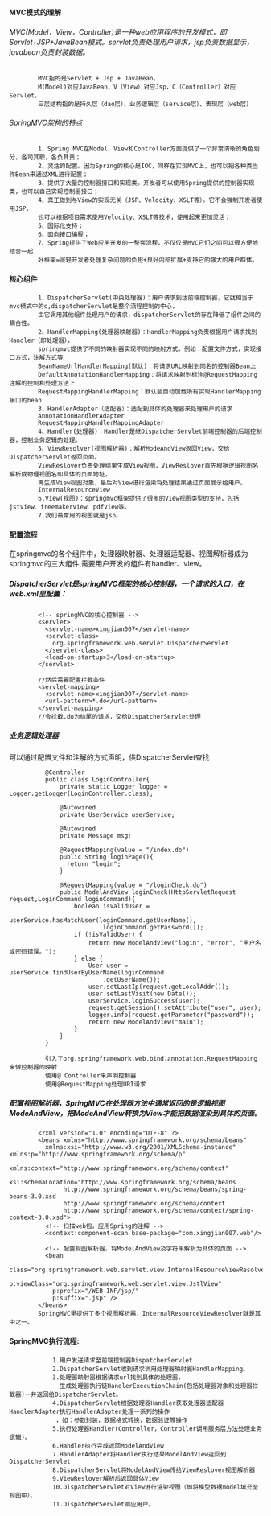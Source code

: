 #### MVC模式的理解
###### MVC(Model，View，Controller)是一种web应用程序的开发模式，即Servlet+JSP+JavaBean模式。servlet负责处理用户请求，jsp负责数据显示，javabean负责封装数据。
                        
            MVC指的是Servlet + Jsp + JavaBean。
            M(Model)对应JavaBean，V（View）对应Jsp，C（Controller）对应Servlet。
            三层结构指的是持久层（dao层）、业务逻辑层（service层）、表现层（web层）
###### SpringMVC架构的特点
                        
            1、Spring MVC在Model、View和Controller方面提供了一个非常清晰的角色划分，各司其职，各负其责；
            2、灵活的配置。因为Spring的核心是IOC，同样在实现MVC上，也可以把各种类当作Bean来通过XML进行配置；
            3、提供了大量的控制器接口和实现类。开发者可以使用Spring提供的控制器实现类，也可以自己实现控制器接口；
            4、真正做到与View的实现无关（JSP、Velocity、XSLT等）。它不会强制开发者使用JSP，
            也可以根据项目需求使用Velocity、XSLT等技术，使用起来更加灵活；
            5、国际化支持；
            6、面向接口编程；
            7、Spring提供了Web应用开发的一整套流程，不仅仅是MVC它们之间可以很方便地结合一起
            好框架=减轻开发者处理复杂问题的负担+良好内部扩展+支持它的强大的用户群体。
#### 核心组件
            1、DispatcherServlet(中央处理器)：用户请求到达前端控制器，它就相当于mvc模式中的c,dispatcherServlet是整个流程控制的中心，
            由它调用其他组件处理用户的请求，dispatcherServlet的存在降低了组件之间的耦合性。
            2、HandlerMapping(处理器映射器)：HandlerMapping负责根据用户请求找到Handler（即处理器），
            springmvc提供了不同的映射器实现不同的映射方式。例如：配置文件方式，实现接口方式，注解方式等
            BeanNameUrlHandlerMapping(默认)：将请求URL映射到同名的控制器Bean上
            DefaultAnnotationHandlerMapping：将请求映射到标注@RequestMapping注解的控制和处理方法上
            RequestMappingHandlerMapping：默认会自动加载所有实现HandlerMapping接口的bean   
            3、HandlerAdapter（适配器）：适配到具体的处理器来处理用户的请求
            AnnotationHandlerAdapter
            RequestMappingHandlerMappingAdapter
            4、Handler(处理器)：Handler是继DispatcherServlet前端控制器的后端控制器，控制业务逻辑的处理。
            5、ViewResolver(视图解析器)：解析ModeAndView返回View，交给DispatcherServlet返回页面。
            ViewReslover负责处理结果生成View视图，ViewReslover首先根据逻辑视图名解析成物理视图名即具体的页面地址，
            再生成View视图对象，最后对View进行渲染将处理结果通过页面展示给用户。
            InternalResourceView
            6.View(视图)：springmvc框架提供了很多的View视图类型的支持，包括jstView、freemakerView、pdfView等。
            7.我们最常用的视图就是jsp。
#### 配置流程
在springmvc的各个组件中，处理器映射器、处理器适配器、视图解析器成为springmvc的三大组件,需要用户开发的组件有handler、view。
##### DispatcherServlet是springMVC框架的核心控制器，一个请求的入口，在web.xml里配置：
  
            <!-- springMVC的核心控制器 -->
            <servlet>
              <servlet-name>xingjian007</servlet-name>
              <servlet-class>
                org.springframework.web.servlet.DispatcherServlet
              </servlet-class>
              <load-on-startup>3</load-on-startup>
            </servlet>
            
            //然后需要配置拦截条件
            <servlet-mapping>
              <servlet-name>xingjian007</servlet-name>
              <url-pattern>*.do</url-pattern>
            </servlet-mapping>
            //会拦截.do为结尾的请求，交给DispatcherServlet处理
##### 业务逻辑处理器
可以通过配置文件和注解的方式声明，供DispatcherServlet查找
              
              @Controller
              public class LoginController{
                  private static Logger logger = Logger.getLogger(LoginController.class);

                  @Autowired
                  private UserService userService;

                  @Autowired
                  private Message msg;

                  @RequestMapping(value = "/index.do")
                  public String loginPage(){
                    return "login";
                  }

                  @RequestMapping(value = "/loginCheck.do")
                  public ModelAndView loginCheck(HttpServletRequest request,LoginCommand loginCommand){
                      boolean isValidUser =
                          userService.hasMatchUser(loginCommand.getUserName(),
                              loginCommand.getPassword());
                      if (!isValidUser) {
                          return new ModelAndView("login", "error", "用户名或密码错误。");
                      } else {
                          User user = userService.findUserByUserName(loginCommand
                              .getUserName());
                          user.setLastIp(request.getLocalAddr());
                          user.setLastVisit(new Date());
                          userService.loginSuccess(user);
                          request.getSession().setAttribute("user", user);
                          logger.info(request.getParameter("password"));
                          return new ModelAndView("main");
                      }
                  }
              }
              
              引入了org.springframework.web.bind.annotation.RequestMapping来做控制器的映射
              使用@ Controller来声明控制器
              使用@RequestMapping处理URI请求

##### 配置视图解析器，SpringMVC在处理器方法中通常返回的是逻辑视图ModeAndView，把ModeAndView转换为View才能把数据渲染到具体的页面。

            <?xml version="1.0" encoding="UTF-8" ?>
            <beans xmlns="http://www.springframework.org/schema/beans"
              xmlns:xsi="http://www.w3.org/2001/XMLSchema-instance" xmlns:p="http://www.springframework.org/schema/p"
              xmlns:context="http://www.springframework.org/schema/context"
              xsi:schemaLocation="http://www.springframework.org/schema/beans
                   http://www.springframework.org/schema/beans/spring-beans-3.0.xsd
                   http://www.springframework.org/schema/context
                   http://www.springframework.org/schema/context/spring-context-3.0.xsd">
              <!-- 扫描web包，应用Spring的注解 -->
              <context:component-scan base-package="com.xingjian007.web"/>

              <!-- 配置视图解析器，将ModelAndView及字符串解析为具体的页面 -->
              <bean
                class="org.springframework.web.servlet.view.InternalResourceViewResolver"
                p:viewClass="org.springframework.web.servlet.view.JstlView"
                p:prefix="/WEB-INF/jsp/"
                p:suffix=".jsp" />
            </beans>
            SpringMVC里提供了多个视图解析器，InternalResourceViewResolver就是其中之一。
#### SpringMVC执行流程:

                1.用户发送请求至前端控制器DispatcherServlet
                2.DispatcherServlet收到请求调用处理器映射器HandlerMapping。
                3.处理器映射器根据请求url找到具体的处理器，
                  生成处理器执行链HandlerExecutionChain(包括处理器对象和处理器拦截器)一并返回给DispatcherServlet。
                4.DispatcherServlet根据处理器Handler获取处理器适配器HandlerAdapter执行HandlerAdapter处理一系列的操作
                 ，如：参数封装，数据格式转换，数据验证等操作
                5.执行处理器Handler(Controller，Controller调用服务层方法处理业务逻辑)。
                6.Handler执行完成返回ModelAndView
                7.HandlerAdapter将Handler执行结果ModelAndView返回到DispatcherServlet
                8.DispatcherServlet将ModelAndView传给ViewReslover视图解析器
                9.ViewReslover解析后返回具体View
                10.DispatcherServlet对View进行渲染视图（即将模型数据model填充至视图中）。
                11.DispatcherServlet响应用户。
